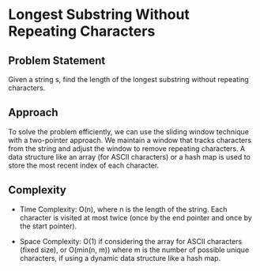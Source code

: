 # Longest Substring Without Repeating Characters

## Problem Statement

Given a string s, find the length of the longest substring without repeating characters.

## Approach

To solve the problem efficiently, we can use the sliding window technique with a two-pointer approach. We maintain a window that tracks characters from the string and adjust the window to remove repeating characters. A data structure like an array (for ASCII characters) or a hash map is used to store the most recent index of each character.

## Complexity

- Time Complexity: O(n), where n is the length of the string. Each character is visited at most twice (once by the end pointer and once by the start pointer).

- Space Complexity: O(1) if considering the array for ASCII characters (fixed size), or O(min(n, m)) where m is the number of possible unique characters, if using a dynamic data structure like a hash map.